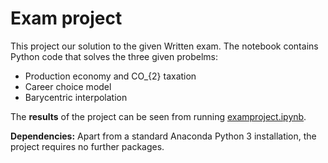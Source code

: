 # Exam project

This project our solution to the given Written exam.
The notebook contains Python code that solves the three given probelms:

- Production economy and CO_{2} taxation  
- Career choice model
- Barycentric interpolation  

The **results** of the project can be seen from running [examproject.ipynb](examproject.ipynb).

**Dependencies:** Apart from a standard Anaconda Python 3 installation, the project requires no further packages.
